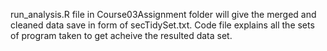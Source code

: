 run_analysis.R file in Course03Assignment folder will give the merged and cleaned data save in form of secTidySet.txt. Code file explains all the sets of program taken to get acheive the resulted data set.